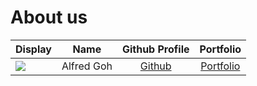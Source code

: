 # About us

Display |    Name    | Github Profile | Portfolio 
--------|:----------:|:--------------:|:---------:
![](https://via.placeholder.com/100.png?text=Photo) | Alfred Goh |   [Github](https://github.com/Alfred-Goh02)   | [Portfolio](docs/team/alfredgoh.md)
